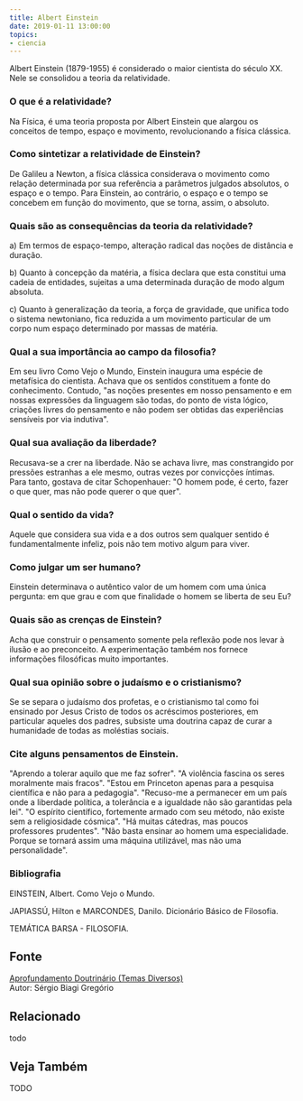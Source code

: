 ```yaml
---
title: Albert Einstein 
date: 2019-01-11 13:00:00
topics: 
- ciencia 
---
```


Albert Einstein (1879-1955) é considerado o maior cientista do século
XX. Nele se consolidou a teoria da relatividade.

### O que é a relatividade?
Na Física, é uma teoria proposta por Albert Einstein que alargou os
conceitos de tempo, espaço e movimento, revolucionando a física
clássica.

### Como sintetizar a relatividade de Einstein?
De Galileu a Newton, a física clássica considerava o movimento como
relação determinada por sua referência a parâmetros julgados absolutos,
o espaço e o tempo. Para Einstein, ao contrário, o espaço e o tempo se
concebem em função do movimento, que se torna, assim, o absoluto.

### Quais são as consequências da teoria da relatividade?
a) Em termos de espaço-tempo, alteração radical das noções de distância
e duração.

b) Quanto à concepção da matéria, a física declara que esta constitui
uma cadeia de entidades, sujeitas a uma determinada duração de modo
algum absoluta.

c) Quanto à generalização da teoria, a força de gravidade, que unifica
todo o sistema newtoniano, fica reduzida a um movimento particular de um
corpo num espaço determinado por massas de matéria.

### Qual a sua importância ao campo da filosofia?
Em seu livro Como Vejo o Mundo, Einstein inaugura uma espécie de
metafísica do cientista. Achava que os sentidos constituem a fonte do
conhecimento. Contudo, "as noções presentes em nosso pensamento e em
nossas expressões da linguagem são todas, do ponto de vista lógico,
criações livres do pensamento e não podem ser obtidas das experiências
sensíveis por via indutiva".

### Qual sua avaliação da liberdade?
Recusava-se a crer na liberdade. Não se achava livre, mas constrangido
por pressões estranhas a ele mesmo, outras vezes por convicções íntimas.
Para tanto, gostava de citar Schopenhauer: "O homem pode, é certo, fazer
o que quer, mas não pode querer o que quer".

### Qual o sentido da vida?
Aquele que considera sua vida e a dos outros sem qualquer sentido é
fundamentalmente infeliz, pois não tem motivo algum para viver.

### Como julgar um ser humano?
Einstein determinava o autêntico valor de um homem com uma única
pergunta: em que grau e com que finalidade o homem se liberta de seu Eu?
### Quais são as crenças de Einstein?
Acha que construir o pensamento somente pela reflexão pode nos levar à
ilusão e ao preconceito. A experimentação também nos fornece informações
filosóficas muito importantes.

### Qual sua opinião sobre o judaísmo e o cristianismo?
Se se separa o judaísmo dos profetas, e o cristianismo tal como foi
ensinado por Jesus Cristo de todos os acréscimos posteriores, em
particular aqueles dos padres, subsiste uma doutrina capaz de curar a
humanidade de todas as moléstias sociais.

### Cite alguns pensamentos de Einstein.

"Aprendo a tolerar aquilo que me faz sofrer". "A violência fascina os
seres moralmente mais fracos". "Estou em Princeton apenas para a
pesquisa científica e não para a pedagogia". "Recuso-me a permanecer em
um país onde a liberdade política, a tolerância e a igualdade não são
garantidas pela lei". "O espírito científico, fortemente armado com seu
método, não existe sem a religiosidade cósmica". "Há muitas cátedras,
mas poucos professores prudentes". "Não basta ensinar ao homem uma
especialidade. Porque se tornará assim uma máquina utilizável, mas não
uma personalidade".


### Bibliografia
EINSTEIN, Albert. Como Vejo o Mundo.

JAPIASSÚ, Hilton e MARCONDES, Danilo. Dicionário Básico de Filosofia.

TEMÁTICA BARSA - FILOSOFIA.

## Fonte
[Aprofundamento Doutrinário (Temas Diversos)](https://sites.google.com/view/aprofundamentodoutrinario/einstein-albert)  
Autor: Sérgio Biagi Gregório



## Relacionado
todo

## Veja Também
TODO



